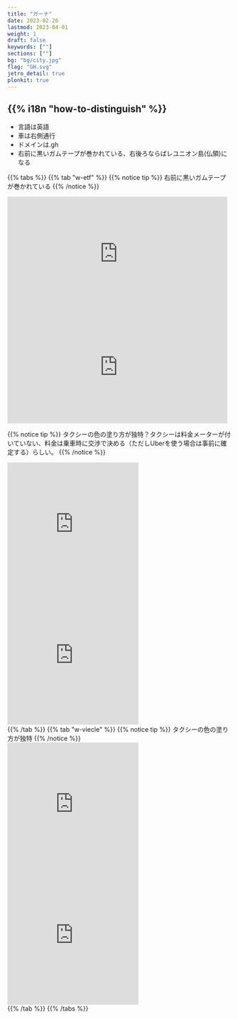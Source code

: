 ```yaml
---
title: "ガーナ"
date: 2023-02-26
lastmod: 2023-04-01
weight: 1
draft: false
keywords: [""]
sections: [""]
bg: "bg/city.jpg"
flag: "GH.svg"
jetro_detail: true
plonkit: true
---
```


<div class="main-desciption country-description">
    <h2 class="section-title">{{% i18n "how-to-distinguish" %}}</h2>
    <ul class="rule-list">
        <li>言語は<span class="quiz">英語</span></li>
        <li>車は<span class="quiz">右側</span>通行</li>
        <li>ドメインは<span class="quiz">.gh</span></li>
        <li>右前に<span class="quiz">黒いガムテープが巻かれている</span>、右後ろならばレユニオン島(仏領)になる</li>
    </ul>
</div>

{{% tabs  %}}
{{% tab "w-etf" %}}
{{% notice tip %}}
右前に<span class="quiz">黒いガムテープが巻かれている</span>
{{% /notice %}}
<div class="googlemap-if">
<iframe src="https://www.google.com/maps/embed?pb=!4v1681665960722!6m8!1m7!1sUISYMWVFR72G953lSkdRPA!2m2!1d8.35099525755042!2d-2.136184461486237!3f4.601655300198786!4f-89!5f0.4000000000000002" width="495" height="255" style="border:0;" allowfullscreen="" loading="lazy" referrerpolicy="no-referrer-when-downgrade"></iframe>
<iframe src="https://www.google.com/maps/embed?pb=!4v1681665981309!6m8!1m7!1shaITls7uxrh3qVzZh0K-vw!2m2!1d6.622455959978123!2d0.4687056585658413!3f190.94845211908063!4f-89!5f0.7820865974627469" width="495" height="255" style="border:0;" allowfullscreen="" loading="lazy" referrerpolicy="no-referrer-when-downgrade"></iframe>
</div>

{{% notice tip %}}
タクシーの色の塗り方が独特？タクシーは料金メーターが付いていない、料金は乗車時に交渉で決める（ただしUberを使う場合は事前に確定する）らしい。
{{% /notice %}}
<div class="googlemap-if">
<iframe src="https://www.google.com/maps/embed?pb=!4v1681666113868!6m8!1m7!1sK-PSgzwQIN-J2G849BGrtw!2m2!1d6.622970271909867!2d0.468224269665873!3f314.75423976509046!4f-14.55464626930626!5f2.796118802699555" width="295" height="295" style="border:0;" allowfullscreen="" loading="lazy" referrerpolicy="no-referrer-when-downgrade"></iframe>
<iframe src="https://www.google.com/maps/embed?pb=!4v1681666570541!6m8!1m7!1sa1Otndu0bdXnTiycKottgg!2m2!1d5.667500594797818!2d-0.2085374331321987!3f329.64699623682185!4f-30.32426138680553!5f1.5353860270016688" width="295" height="295" style="border:0;" allowfullscreen="" loading="lazy" referrerpolicy="no-referrer-when-downgrade"></iframe>
</div>
{{% /tab %}}
{{% tab "w-viecle" %}}
{{% notice tip %}}
タクシーの色の塗り方が独特
{{% /notice %}}
<div class="googlemap-if">
<iframe src="https://www.google.com/maps/embed?pb=!4v1681666201990!6m8!1m7!1s0PySAhagHJmpd_odmIB2sQ!2m2!1d5.613260567372168!2d-0.1899246145681508!3f200.86865644773536!4f-6.427197233007831!5f3.325193203789971" width="295" height="295" style="border:0;" allowfullscreen="" loading="lazy" referrerpolicy="no-referrer-when-downgrade"></iframe>
<iframe src="https://www.google.com/maps/embed?pb=!4v1681666174380!6m8!1m7!1s3JVfKT1FhkpfejQXYlClHQ!2m2!1d5.615006024678369!2d-0.1910441047751256!3f251.94097163297292!4f-30.137321628737517!5f1.4059493736242406" width="295" height="295" style="border:0;" allowfullscreen="" loading="lazy" referrerpolicy="no-referrer-when-downgrade"></iframe>
</div>
{{% /tab %}}
{{% /tabs %}}
